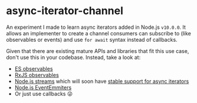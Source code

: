 # async-iterator-channel

An experiment I made to learn async iterators added in Node.js `v10.0.0`. It allows an implementer to create a channel consumers can subscribe to (like observables or events) and use `for await` syntax instead of callbacks.

Given that there are existing mature APIs and libraries that fit this use case, don't use this in your codebase. Instead, take a look at:
- [ES observables](https://github.com/tc39/proposal-observable)
- [RxJS observables](https://rxjs-dev.firebaseapp.com)
- [Node.js streams](https://nodejs.org/api/stream.html) which will soon have [stable support for async iterators](https://github.com/nodejs/readable-stream/issues/333)
- [Node.js EventEmmiters](https://nodejs.org/api/events.html)
- Or just use callbacks 😜
